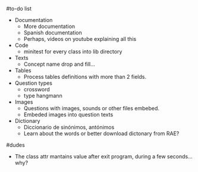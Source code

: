 
#to-do list

* Documentation
    * More documentation
    * Spanish documentation
    * Perhaps, videos on youtube explaining all this
* Code
    * minitest for every class into lib directory
* Texts
    * Concept name drop and fill...
* Tables
    * Process tables definitions with more than 2 fields.
* Question types
    * crossword
    * type hangmann
* Images
    * Questions with images, sounds or other files embebed.
    * Embeded images into question texts
* Dictionary
    * Diccionario de sinónimos, antónimos
    * Learn about the words or better download dictonary from RAE?

#dudes
* The class attr mantains value after exit program, during a few seconds... why?
